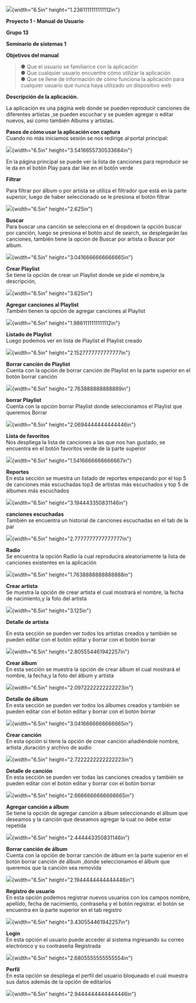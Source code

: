![](manual_usuario_media/media/image1.png){width="6.5in"
height="1.2361111111111112in"}

**Proyecto 1 - Manual de Usuario**

**Grupo 13**

**Seminario de sistemas 1**

**Objetivos del manual**

> ● Que el usuario se familiarice con la aplicación\
> ● Que cualquier usuario encuentre cómo utilizar la aplicación\
> ● Que se llene de información de cómo funciona la aplicación para
> cualquier usuario que nunca haya utilizado un dispositivo web

**Descripción de la aplicación.**

La aplicación es una página web donde se pueden reproducir canciones de
diferentes artistas ,se pueden escuchar y se pueden agregar o editar
nuevos, así como también Albums y artistas.

**Pasos de cómo usar la aplicación con captura**\
Cuando no más iniciamos sesión se nos redirige al portal principal:

![](manual_usuario_media/media/image2.png){width="6.5in"
height="3.5416655730533684in"}

En la página principal se puede ver la lista de canciones para
reproducir se le da en el botón Play para dar like en el botón verde

**Filtrar**

Para filtrar por álbum o por artista se utiliza el filtrador que está en
la parte superior, luego de haber seleccionado se le presiona el botón
filtrar

![](manual_usuario_media/media/image3.png){width="6.5in"
height="2.625in"}

**Buscar**\
Para buscar una canción se selecciona en el dropdown la opción buscar
por canción, luego se presiona el botón azul de search, se desplegarán
las canciones, también tiene la opción de Buscar por artista o Buscar
por album.

![](manual_usuario_media/media/image4.png){width="6.5in"
height="3.0416666666666665in"}

**Crear Playlist**\
Se tiene la opción de crear un Playlist donde se pide el nombre,la
descripción,

![](manual_usuario_media/media/image5.png){width="6.5in"
height="3.625in"}

**Agregar canciones al Playlist**\
También tienen la opción de agregar canciones al Playlist

![](manual_usuario_media/media/image6.png){width="6.5in"
height="1.9861111111111112in"}

**Listado de Playlist**\
Luego podemos ver en lista de Playlist el Playlist creado

![](manual_usuario_media/media/image7.png){width="6.5in"
height="2.1527777777777777in"}

**Borrar canción de Playlist**\
Cuenta con la opción de borrar canción de Playlist en la parte superior
en el botón borrar canción

![](manual_usuario_media/media/image8.png){width="6.5in"
height="2.763888888888889in"}

**borrar Playlist**\
Cuenta con la opción borrar Playlist donde seleccionamos el Playlist que
queremos Borrar

![](manual_usuario_media/media/image9.png){width="6.5in"
height="2.0694444444444446in"}

**Lista de favoritos**\
Nos despliega la lista de canciones a las que nos han gustado, se
encuentra en el botón favoritos verde de la parte superior

![](manual_usuario_media/media/image10.png){width="6.5in"
height="1.5416666666666667in"}

**Reportes**\
En esta sección se muestra un listado de reportes empezando por el top 5
de canciones más escuchadas top3 de artistas más escuchados y top 5 de
álbumes más escuchados

![](manual_usuario_media/media/image11.png){width="6.5in"
height="3.194443350831146in"}

**canciones escuchadas**\
También se encuentra un historial de canciones escuchadas en el tab de
la par

![](manual_usuario_media/media/image12.png){width="6.5in"
height="2.7777777777777777in"}

**Radio**\
Se encuentra la opción Radio la cual reproducirá aleatoriamente la lista
de canciones existentes en la aplicación

![](manual_usuario_media/media/image13.png){width="6.5in"
height="1.7638888888888888in"}

**Crear artista**\
Se muestra la opción de crear artista el cual mostrará el nombre, la
fecha de nacimiento,y la foto del artista

![](manual_usuario_media/media/image14.png){width="6.5in"
height="3.125in"}

**Detalle de artista**

En esta sección se pueden ver todos los artistas creados y también se
pueden editar con el botón editar y borrar con el botón borrar

![](manual_usuario_media/media/image15.png){width="6.5in"
height="2.805554461942257in"}

**Crear álbum**\
En esta sección se muestra la opción de crear álbum el cual mostrará el
nombre, la fecha,y la foto del álbum y artista

![](manual_usuario_media/media/image16.png){width="6.5in"
height="2.0972222222222223in"}

**Detalle de álbum**\
En esta sección se pueden ver todos los álbumes creados y también se
pueden editar con el botón editar y borrar con el botón borrar

![](manual_usuario_media/media/image17.png){width="6.5in"
height="3.0416666666666665in"}

**Crear canción**\
En esta opción si tiene la opción de crear canción añadiéndole nombre,
artista ,duración y archivo de audio

![](manual_usuario_media/media/image18.png){width="6.5in"
height="2.7222222222222223in"}

**Detalle de canción**\
En esta sección se pueden ver todas las canciones creados y también se
pueden editar con el botón editar y borrar con el botón borrar

![](manual_usuario_media/media/image19.png){width="6.5in"
height="2.6666666666666665in"}

**Agregar canción a álbum**\
Se tiene la opción de agregar canción a álbum seleccionando el álbum que
deseamos y la canción que deseamos agregar la cual no debe estar
repetida

![](manual_usuario_media/media/image20.png){width="6.5in"
height="2.444443350831146in"}

**Borrar canción de álbum**\
Cuenta con la opción de borrar canción de álbum en la parte superior en
el botón borrar canción de álbum ,donde seleccionamos el álbum que
queremos que la canción sea removida

![](manual_usuario_media/media/image21.png){width="6.5in"
height="2.1944444444444446in"}

**Registro de usuario**\
En esta opción podemos registrar nuevos usuarios con los campos nombre,
apellido, fecha de nacimiento, contraseña y el botón registrar. el botón
se encuentra en la parte superior en el tab registro

![](manual_usuario_media/media/image22.png){width="6.5in"
height="3.430554461942257in"}

**Login**\
En esta opción el usuario puede acceder al sistema ingresando su correo
electrónico y su contraseña Registrada

![](manual_usuario_media/media/image23.png){width="6.5in"
height="2.6805555555555554in"}

**Perfil**\
En esta opción se despliega el perfil del usuario bloqueado el cual
muestra sus datos además de la opción de editarlos

![](manual_usuario_media/media/image24.png){width="6.5in"
height="2.9444444444444446in"}
